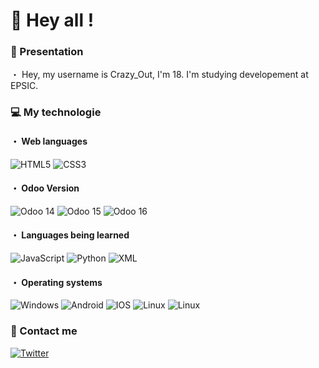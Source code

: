 # 👋 Hey all !
<h3> 🤗 Presentation</h3>
・  Hey, my username is Crazy_Out, I'm 18. I'm studying developement at EPSIC.

<h3>💻 My technologie</h3>
<h4>・ Web languages</h4>
<p>
  <img alt="HTML5" src="https://img.shields.io/badge/html5-%23E34F26.svg?style=for-the-badge&logo=html5&logoColor=white"/>
  <img alt="CSS3" src="https://img.shields.io/badge/css3-%231572B6.svg?style=for-the-badge&logo=css3&logoColor=white"/>
</p>

<h4>・ Odoo Version</h4>
<p>
  <img alt="Odoo 14" src="https://img.shields.io/badge/Odoo-14-%23F9F9F9"/>
  <img alt="Odoo 15" src="https://img.shields.io/badge/Odoo-15-%23714B67"/>
  <img alt="Odoo 16" src="https://img.shields.io/badge/Odoo-16-%2300A09D"/>
</p>  

<h4>・ Languages being learned</h4>
<p>
  <img alt="JavaScript" src="https://img.shields.io/badge/JavaScript-323330?style=for-the-badge&logo=javascript&logoColor=F7DF1E"/>
  <img alt="Python" src="https://img.shields.io/badge/Python-14354C?style=for-the-badge&logo=python&logoColor=white"/>
  <img alt="XML" src="https://img.shields.io/badge/Xml-14354C?style=for-the-badge&logo=xml&logoColor=white"/>
</p>  

<h4>・ Operating systems</h4>
<p>
  <img alt="Windows" src="https://img.shields.io/badge/Windows-0078D6?style=for-the-badge&logo=windows&logoColor=white"/>
  <img alt="Android" src="https://img.shields.io/badge/Android-3DDC84?style=for-the-badge&logo=android&logoColor=white"/>
  <img alt="IOS" src="https://img.shields.io/badge/iOS-000000?style=for-the-badge&logo=ios&logoColor=white"/>
  <img alt="Linux" src="https://img.shields.io/badge/linux-323330?style=for-the-badge&logo=linux&logoColor=white"/>
  <img alt="Linux" src="https://img.shields.io/badge/Macos-0078D6?style=for-the-badge&logo=macos&logoColor=white  "/>
</p>
                                
<h3>🔎 Contact me</h3>
<p>
  <a href="https://twitter.com/CrazyOutOFF"><img alt="Twitter" src="https://img.shields.io/badge/Twitter-%231DA1F2.svg?style=for-the-badge&logo=Twitter&logoColor=white"/></a>
</p>
